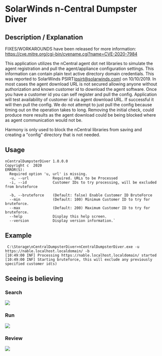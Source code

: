 # SolarWinds n-Central Dumpster Diver

## Description / Explanation
FIXES/WORKAROUNDS have been released for more information: https://cve.mitre.org/cgi-bin/cvename.cgi?name=CVE-2020-7984

This application utilizes the nCentral agent dot net libraries to simulate the agent registration and pull the agent/appliance configuration settings. This information can contain plain text active directory domain credentials. This was reported to SolarWinds PSIRT(psirt@solarwinds.com) on 10/10/2019. In most cases the agent download URL is not secured allowing anyone without authorization and known customer id to download the agent software. Once you have a customer id you can self register and pull the config. Application will test availability of customer id via agent download URL. If successful it will then pull the config. We do not attempt to just pull the config because timing out on the operation takes to long. Removing the initial check, could produce more results as the agent download could be being blocked where as agent communication would not be.
    
Harmony is only used to block the nCentral libraries from saving and creating a "config" directory that is not needed.
    
## Usage
    nCentralDumpsterDiver 1.0.0.0
    Copyright c  2020
    ERROR(S):
      Required option 'u, url' is missing.
      -u, --url           Required. URLs to be Processed
      -i, --id            Customer IDs to try processing, will be excluded from bruteforce
    
      -b, --bruteforce    (Default: false) Enable Customer ID BruteForce
      --min               (Default: 100) Minimum Customer ID to try for bruteforce.
      --max               (Default: 200) Maximum Customer ID to try for bruteforce.
      --help              Display this help screen.
      --version           Display version information.`
## Example
     C:\Storage\nCentralDumpsterDiver>nCentralDumpsterDiver.exe -u https://nable.localhost.localdomain/ -b
    [10:49:00 INF] Processing https://nable.localhost.localdomain/ started
    [10:49:00 INF] Starting bruteforce, this will exclude any previously specified customer id(s)
## Seeing is believing

### Search
[![](https://github.com/flipflopfpv/nCentralDumpsterDiver/blob/master/nCentralDumpsterDiver/screenshots/ShodanSearch.png?raw=true)](https://www.shodan.io/search?query=%22Set-Cookie%3A+ncentral_version%3D%22 "Shodan.io Results")

### Run
![](https://github.com/flipflopfpv/nCentralDumpsterDiver/blob/master/nCentralDumpsterDiver/screenshots/Running.png?raw=true)

### Review
![](https://github.com/flipflopfpv/nCentralDumpsterDiver/blob/master/nCentralDumpsterDiver/screenshots/Results.png?raw=true)
